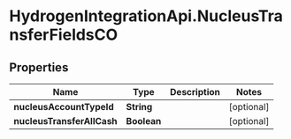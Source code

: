 # HydrogenIntegrationApi.NucleusTransferFieldsCO

## Properties
Name | Type | Description | Notes
------------ | ------------- | ------------- | -------------
**nucleusAccountTypeId** | **String** |  | [optional] 
**nucleusTransferAllCash** | **Boolean** |  | [optional] 


